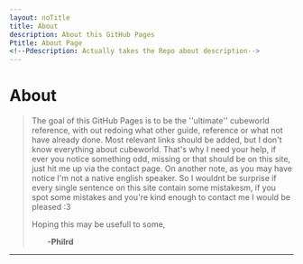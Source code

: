 ```yaml
---
layout: noTitle
title: About
description: About this GitHub Pages
Ptitle: About Page
<!--Pdescription: Actually takes the Repo about description-->
---
```


# About

>The goal of this GitHub Pages is to be the ''ultimate'' cubeworld reference, with out redoing what other guide, reference or what not have already done. Most relevant links should be added, but I don't know everything about cubeworld. That's why I need your help, if ever you notice something odd, missing or that should be on this site, just hit me up via the contact page. On another note, as you may have notice I'm not a native english speaker. So I wouldnt be surprise if every single sentence on this site contain some mistakesm, if you spot some mistakes and you're kind enough to contact me I would be pleased :3
>
>Hoping this may be usefull to some,
>
>&nbsp;&nbsp;&nbsp;&nbsp;&nbsp;&nbsp; **-Philrd**
_________________
